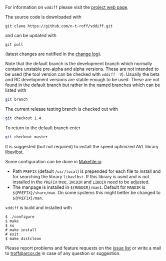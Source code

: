 For information on `vddiff` please visit the
[project web page](http://n-t-roff.github.io/vddiff).

The source code is downloaded with
```
git clone https://github.com/n-t-roff/vddiff.git
```
and can be updated with
```
git pull
```
(latest changes are notified in the
[change log](https://github.com/n-t-roff/vddiff/commits/master)).

Note that the default branch is the development branch
which normally contains unstable pre-alpha and alpha versions.
These are not intended to be used
(the tool version can be checked with `vddiff -V`).
Usually the beta and RC development versions
are stable enough to be used.
These are not found in the default branch
but rather in the named branches which can be listed with
```bash
git branch
```
The current release testing branch is checked out with
```bash
git checkout 1.4
```
To return to the default branch enter
```bash
git checkout master
```

It is suggested (but not required) to install
the speed optimized AVL library
[libavlbst](https://github.com/n-t-roff/libavlbst).

Some configuration can be done in
[Makefile.in](https://github.com/n-t-roff/vddiff/blob/master/Makefile.in):
* Path `PREFIX` (default `/usr/local`) is prepended
for each file to install and for searching the library `libavlbst`.
If this library is used and is not installed in the `PREFIX` tree,
`INCDIR` and `LIBDIR` need to be adjusted.
* The manpage is installed in `${MANDIR}/man1`.
Default for `MANDIR` is `${PREFIX}/share/man`.
On some systems this might better be changed to `${PREFIX}/man`.

`vddiff` is build and installed with
```
$ ./configure
$ make
$ su
# make install
# exit
$ make distclean
```
Please report problems and feature requests on the
[issue list](https://github.com/n-t-roff/vddiff/issues)
or write a mail to troff@arcor.de
in case of any question or suggestion.
